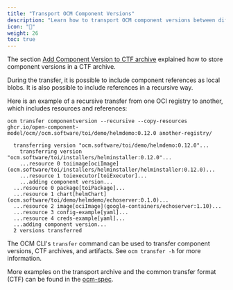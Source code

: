 ```yaml
---
title: "Transport OCM Component Versions"
description: "Learn how to transport OCM component versions between different registries."
icon: "🚚"
weight: 26
toc: true
---
```


The section [Add Component Version to CTF archive](/docs/getting-started/create-component-version/#add-component-version-to-ctf-archive/) explained how to store component versions in a CTF archive.

During the transfer, it is possible to include component references as local blobs. It is also possible to include references in a recursive way.

Here is an example of a recursive transfer from one OCI registry to another, which includes resources and references:

```shell
ocm transfer componentversion --recursive --copy-resources ghcr.io/open-component-model/ocm//ocm.software/toi/demo/helmdemo:0.12.0 another-registry/
```

```shell
  transferring version "ocm.software/toi/demo/helmdemo:0.12.0"...
    transferring version "ocm.software/toi/installers/helminstaller:0.12.0"...
    ...resource 0 toiimage[ociImage](ocm.software/toi/installers/helminstaller/helminstaller:0.12.0)...
    ...resource 1 toiexecutor[toiExecutor]...
    ...adding component version...
  ...resource 0 package[toiPackage]...
  ...resource 1 chart[helmChart](ocm.software/toi/demo/helmdemo/echoserver:0.1.0)...
  ...resource 2 image[ociImage](google-containers/echoserver:1.10)...
  ...resource 3 config-example[yaml]...
  ...resource 4 creds-example[yaml]...
  ...adding component version...
  2 versions transferred
```

The OCM CLI's `transfer` command can be used to transfer component versions, CTF archives, and artifacts. See `ocm transfer -h` for more information.

More examples on the transport archive and the common transfer format (CTF) can be found in the [ocm-spec](https://github.com/open-component-model/ocm-spec/blob/main/doc/04-extensions/03-storage-backends/ctf.md).
